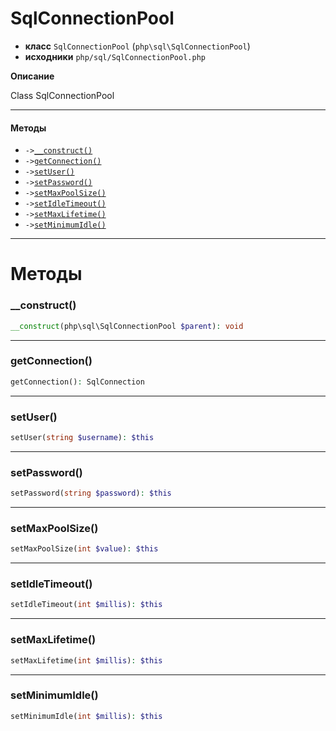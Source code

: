 # SqlConnectionPool

- **класс** `SqlConnectionPool` (`php\sql\SqlConnectionPool`)
- **исходники** `php/sql/SqlConnectionPool.php`

**Описание**

Class SqlConnectionPool

---

#### Методы

- `->`[`__construct()`](#method-__construct)
- `->`[`getConnection()`](#method-getconnection)
- `->`[`setUser()`](#method-setuser)
- `->`[`setPassword()`](#method-setpassword)
- `->`[`setMaxPoolSize()`](#method-setmaxpoolsize)
- `->`[`setIdleTimeout()`](#method-setidletimeout)
- `->`[`setMaxLifetime()`](#method-setmaxlifetime)
- `->`[`setMinimumIdle()`](#method-setminimumidle)

---
# Методы

<a name="method-__construct"></a>

### __construct()
```php
__construct(php\sql\SqlConnectionPool $parent): void
```

---

<a name="method-getconnection"></a>

### getConnection()
```php
getConnection(): SqlConnection
```

---

<a name="method-setuser"></a>

### setUser()
```php
setUser(string $username): $this
```

---

<a name="method-setpassword"></a>

### setPassword()
```php
setPassword(string $password): $this
```

---

<a name="method-setmaxpoolsize"></a>

### setMaxPoolSize()
```php
setMaxPoolSize(int $value): $this
```

---

<a name="method-setidletimeout"></a>

### setIdleTimeout()
```php
setIdleTimeout(int $millis): $this
```

---

<a name="method-setmaxlifetime"></a>

### setMaxLifetime()
```php
setMaxLifetime(int $millis): $this
```

---

<a name="method-setminimumidle"></a>

### setMinimumIdle()
```php
setMinimumIdle(int $millis): $this
```